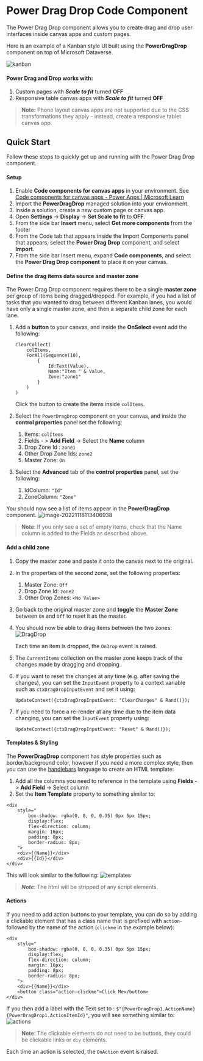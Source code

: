 # Power Drag Drop Code Component
The Power Drag Drop component allows you to create drag and drop user interfaces inside canvas apps and custom pages.

Here is an example of a Kanban style UI built using the **PowerDragDrop** component on top of Microsoft Dataverse.

![kanban](C:\repos\power-drag-drop\media\kanban.gif)

#### Power Drag and Drop works with:
1. Custom pages with ***Scale to fit*** turned **OFF**
2. Responsive table canvas apps with ***Scale to fit*** turned **OFF**

> **Note:** Phone layout canvas apps are not supported due to the CSS transformations they apply - instead, create a responsive tablet canvas app.

## Quick Start
Follow these steps to quickly get up and running with the Power Drag Drop component.

#### Setup 

1. Enable **Code components for canvas apps** in your environment. See [Code components for canvas apps - Power Apps | Microsoft Learn](https://learn.microsoft.com/en-us/power-apps/developer/component-framework/component-framework-for-canvas-apps#enable-the-power-apps-component-framework-feature)
2. Import the **PowerDragDrop** managed solution into your environment. 
3. Inside a solution, create a new custom page or canvas app.
4. Open **Settings** -> **Display** -> **Set Scale to fit** to **OFF**.
5. From the side bar **Insert** menu, select **Get more components** from the footer
6. From the Code tab that appears inside the Import Components panel that appears, select the **Power Drag Drop** component, and select **Import**.
7. From the side bar Insert menu, expand **Code components**, and select the **Power Drag Drop component** to place it on your canvas.

#### Define the drag items data source and master zone

The Power Drag Drop component requires there to be a single **master zone** per group of items being dragged/dropped. For example, if you had a list of tasks that you wanted to drag between different Kanban lanes, you would have only a single master zone, and then a separate child zone for each lane.

1. Add a **button** to your canvas, and inside the **OnSelect** event add the following:
   ```
   ClearCollect(
       colItems,
       ForAll(Sequence(10),
           {
               Id:Text(Value),
               Name:"Item " & Value,
               Zone:"zone1"
           }
       )
   )
   ```

   Click the button to create the items inside `colItems`.

2. Select the `PowerDragDrop` component on your canvas, and inside the **control properties** panel set the following:

   1. Items: `colItems`
   2. Fields - > **Add Field** -> Select the **Name** column
   3. Drop Zone Id : `zone1`
   4. Other Drop Zone Ids: `zone2`
   5. Master Zone: `On`

3. Select the **Advanced** tab of the **control properties** panel, set the following:

   1. IdColumn: `"Id"`
   2. ZoneColumn: `"Zone"`

You should now see a list of items appear in the **PowerDragDrop** component. 
![image-20221118113406938](media\image-simple-list.png)

> **Note**: If you only see a set of empty items, check that the Name column is added to the Fields as described above. 

#### Add a child zone

1. Copy the master zone and paste it onto the canvas next to the original.

2. In the properties of the second zone, set the following properties:
   1. Master Zone: `Off`
   2. Drop Zone Id: `zone2`
   3. Other Drop Zones: `<No Value>`

3. Go back to the original master zone and **toggle** the **Master Zone** between `On` and `Off` to reset it as the master.

4. You should now be able to drag items between the two zones: 
    ![DragDrop](media\simple-list-drag-drop.gif)

    Each time an item is dropped, the `OnDrop` event is raised.

5. The `CurrentItems` collection on the master zone keeps track of the changes made by dragging and dropping.

6. If you want to reset the changes at any time (e.g. after saving the changes), you can set the `InputEvent` property to a context variable such as `ctxDragDropInputEvent` and set it using:
      ```
      UpdateContext({ctxDragDropInputEvent: "ClearChanges" & Rand()});
      ```

7. If you need to force a re-render at any time due to the item data changing, you can set the `InputEvent` property using:
   ```
   UpdateContext({ctxDragDropInputEvent: "Reset" & Rand()});
   ```


#### Templates & Styling

The **PowerDragDrop** component has style properties such as border/background color, however if you need a more complex style, then you can use the [handlebars](https://handlebarsjs.com/) language to create an HTML template:

1. Add all the columns you need to reference in the template using **Fields** - > **Add Field** -> Select column
2. Set the **Item Template** property to something similar to:

```
<div
	style="
		box-shadow: rgba(0, 0, 0, 0.35) 0px 5px 15px;
		display:flex;
		flex-direction: column;
		margin: 16px;
        padding: 8px;
        border-radius: 8px;
	">
	<div>{{Name}}</div>
	<div>{{Id}}</div>
</div>
```

This will look similar to the following: 
![templates](media\templates.gif)

> ***Note***: The html will be stripped of any script elements.

#### Actions

If you need to add action buttons to your template, you can do so by adding a clickable element that has a class name that is prefixed with `action-` followed by the name of the action (`clickme` in the example below):

```
<div
	style="
		box-shadow: rgba(0, 0, 0, 0.35) 0px 5px 15px;
		display:flex;
		flex-direction: column;
		margin: 16px;
        padding: 8px;
        border-radius: 8px;
	">
	<div>{{Name}}</div>
	<button class="action-clickme">Click Me</buttom>
</div>
```

If you then add a label with the Text set to : `$"{PowerDragDrop1.ActionName} {PowerDragDrop1.ActionItemId}"`, you will see something similar to:
![actions](media\actions.gif)

> **Note**: The clickable elements do not need to be buttons, they could be clickable links or `div` elements.

Each time an action is selected, the `OnAction` event is raised.
